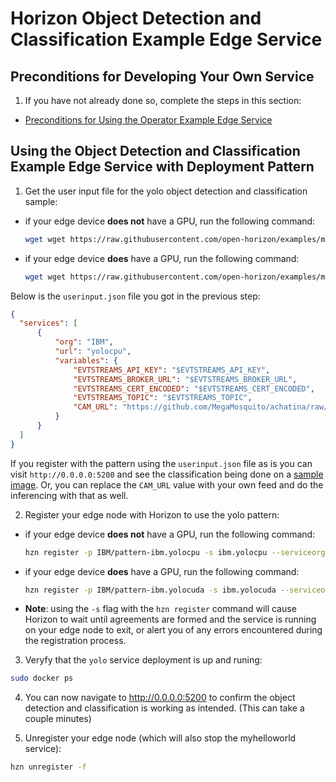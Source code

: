 # Horizon Object Detection and Classification Example Edge Service

## Preconditions for Developing Your Own Service

1. If you have not already done so, complete the steps in this section:

  - [Preconditions for Using the Operator Example Edge Service](UsingPolicy.md#preconditions)
  
## <a id=using-operator-pattern></a> Using the Object Detection and Classification Example Edge Service with Deployment Pattern

1. Get the user input file for the yolo object detection and classification sample:
- if your edge device **does not** have a GPU, run the following command:
  ```bash
  wget wget https://raw.githubusercontent.com/open-horizon/examples/master/edge/services/visual_inferencing/yolocpu/horizon/userinput.json
  ```
- if your edge device **does** have a GPU, run the following command:
  ```bash
  wget wget https://raw.githubusercontent.com/open-horizon/examples/master/edge/services/visual_inferencing/yolocuda/horizon/userinput.json
  ```
Below is the `userinput.json` file you got in the previous step:
  ```json
  {
    "services": [
        {
            "org": "IBM",
            "url": "yolocpu",
            "variables": {
                "EVTSTREAMS_API_KEY": "$EVTSTREAMS_API_KEY",
                "EVTSTREAMS_BROKER_URL": "$EVTSTREAMS_BROKER_URL",
                "EVTSTREAMS_CERT_ENCODED": "$EVTSTREAMS_CERT_ENCODED",
                "EVTSTREAMS_TOPIC": "$EVTSTREAMS_TOPIC",
                "CAM_URL": "https://github.com/MegaMosquito/achatina/raw/master/shared/restcam/mock.jpg"
            }
        }
    ]
  }
  ```
If you register with the pattern using the `userinput.json` file as is you can visit `http://0.0.0.0:5200` and see the classification being done on a [sample image](https://github.com/open-horizon/examples/tree/achatina/edge/services/visual_inferencing#object-detection-and-classification). Or, you can replace the `CAM_URL` value with your own feed and do the inferencing with that as well.  

2. Register your edge node with Horizon to use the yolo pattern:
- if your edge device **does not** have a GPU, run the following command:
  ```bash
  hzn register -p IBM/pattern-ibm.yolocpu -s ibm.yolocpu --serviceorg IBM -f userinput.json
  ```
- if your edge device **does** have a GPU, run the following command:
  ```bash
  hzn register -p IBM/pattern-ibm.yolocuda -s ibm.yolocuda --serviceorg IBM -f userinput.json
  ```
 - **Note**: using the `-s` flag with the `hzn register` command will cause Horizon to wait until agreements are formed and the service is running on your edge node to exit, or alert you of any errors encountered during the registration process. 

3. Veryfy that the `yolo` service deployment is up and runing:
  ```bash 
  sudo docker ps
  ```
4. You can now navigate to http://0.0.0.0:5200 to confirm the object detection and classification is working as intended. (This can take a couple minutes)

5. Unregister your edge node (which will also stop the myhelloworld service):
```bash
hzn unregister -f
```
